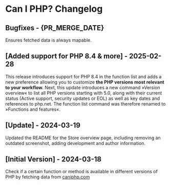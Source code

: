 # Can I PHP? Changelog

## Bugfixes - {PR_MERGE_DATE}

Ensures fetched data is always mapable. 

## [Added support for PHP 8.4 & more] - 2025-02-28

This release introduces support for PHP 8.4 in the function list and adds a new preference allowing you to customize **the PHP versions most relevant to your workflow.**
Next, this update introduces a new command »Version overview« to list all PHP versions starting with 5.0, along with their current status (Active support, security updates or EOL) as well as key dates and references to php.net.
The function list command was therefore renamed to »Functions and features«.

## [Update] - 2024-03-19

Updated the README for the Store overview page, including removing an outdated screenshot, adding development and author information.

## [Initial Version] - 2024-03-18

Check if a certain function or method is available in different versions of PHP by fetching data from [caniphp.com](https://caniphp.com/)
